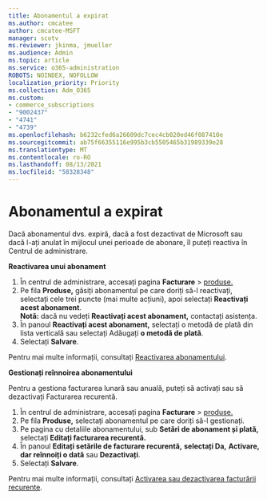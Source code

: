 ```yaml
---
title: Abonamentul a expirat
ms.author: cmcatee
author: cmcatee-MSFT
manager: scotv
ms.reviewer: jkinma, jmueller
ms.audience: Admin
ms.topic: article
ms.service: o365-administration
ROBOTS: NOINDEX, NOFOLLOW
localization_priority: Priority
ms.collection: Adm_O365
ms.custom:
- commerce_subscriptions
- "9002437"
- "4741"
- "4739"
ms.openlocfilehash: b6232cfed6a26609dc7cec4cb020ed46f087410e
ms.sourcegitcommit: ab75f66355116e995b3cb5505465b31989339e28
ms.translationtype: MT
ms.contentlocale: ro-RO
ms.lasthandoff: 08/13/2021
ms.locfileid: "58328348"
---
```

# <a name="subscription-expired"></a>Abonamentul a expirat

Dacă abonamentul dvs. expiră, dacă a fost dezactivat de Microsoft sau dacă l-ați anulat în mijlocul unei perioade de abonare, îl puteți reactiva în Centrul de administrare.

**Reactivarea unui abonament**

1. În centrul de administrare, accesați pagina **Facturare**  >  [produse.](https://go.microsoft.com/fwlink/p/?linkid=842054)
2. Pe fila **Produse,** găsiți abonamentul pe care doriți să-l reactivați, selectați cele trei puncte (mai multe acțiuni), apoi selectați **Reactivați acest abonament**.\
    **Notă:** dacă nu vedeți **Reactivați acest abonament,** contactați asistența.
3. În panoul **Reactivați acest abonament,** selectați o metodă de plată din lista verticală sau selectați Adăugați **o metodă de plată**.
4. Selectați **Salvare**.

Pentru mai multe informații, consultați [Reactivarea abonamentului](https://docs.microsoft.com/microsoft-365/commerce/subscriptions/reactivate-your-subscription).

**Gestionați reînnoirea abonamentului**

Pentru a gestiona facturarea lunară sau anuală, puteți să activați sau să dezactivați Facturarea recurentă.

1. În centrul de administrare, accesați pagina **Facturare**  >  [produse.](https://go.microsoft.com/fwlink/p/?linkid=842054)
2. Pe fila **Produse,** selectați abonamentul pe care doriți să-l gestionați.
3. Pe pagina cu detaliile abonamentului, sub **Setări de abonament și plată,** selectați **Editați facturarea recurentă.**
4. În panoul **Editați setările de facturare recurentă,** **selectați Da,** **Activare, dar reînnoiți o dată** sau **Dezactivați**.
5. Selectați **Salvare**.

Pentru mai multe informații, consultați [Activarea sau dezactivarea facturării recurente](https://docs.microsoft.com/microsoft-365/commerce/subscriptions/renew-your-subscription#turn-recurring-billing-off-or-on).